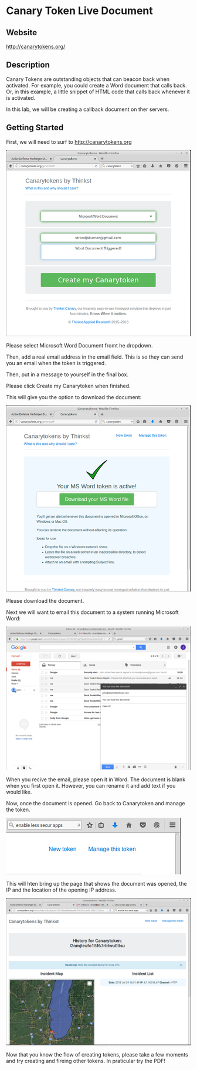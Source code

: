 
Canary Token Live Document
=======

Website
-------

<http://canarytokens.org/>

Description
-----------

Canary Tokens are outstanding objects that can beacon back when activated.  For example, you could create a Word document that calls back.  Or, in this example, a little snippet of HTML code that calls back whenever it is activated.

In this lab, we will be creating a callback document on ther servers.

Getting Started
-----------

First, we will need to surf to http://canarytokens.org

![Start](LiveCanary/Start.png  "Start")

Please select Microsoft Word Document fromt he dropdown.

Then, add a real email address in the email field.  This is so they can send you an email when the token is triggered.

Then, put in a message to yourself in the final box.

Please click Create my Canarytoken when finished.

This will give you the option to download the document:

![Download](LiveCanary/DownloadDoc.png  "Download")

Please download the document.

Next we will want to email this document to a system running Microsoft Word:

![Email](LiveCanary/SendEmail.png  "Email")

When you recive the email, please open it in Word.  The document is blank when you first open it.  However, you can rename it and add text if you would like.

Now, once the document is opened.  Go back to Canarytoken and manage the token.


![Manage](LiveCanary/ManageThisToken.png  "Manage")

This will hten bring up the page that shows the document was opened, the IP and the location of the opening IP address.

![Hit](LiveCanary/TokenHit.png  "Hit")

Now that you know the flow of creating tokens, please take a few moments and try creating and fireing other tokens.  In praticular try the PDF!
